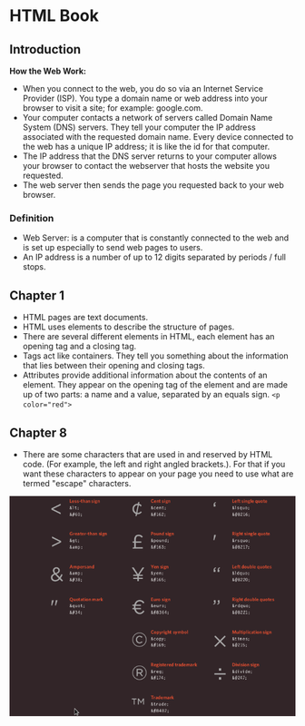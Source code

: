 # HTML Book

## Introduction

**How the Web Work:**

* When you connect to the web, you do so via an Internet Service Provider (ISP). You type a domain name or web address into your browser to visit a site; for example: google.com.
* Your computer contacts a network of servers called Domain Name System (DNS) servers. They tell your computer the IP address associated with the requested domain name. Every device connected to the web has a unique IP address; it is like the id for that computer.
* The IP address that the DNS server returns to your computer allows your browser to contact the webserver that hosts the website you requested.
* The web server then sends the page you requested back to your web browser.

### Definition

* Web Server: is a computer that is constantly connected to the web and is set up especially to send web pages to users.
* An IP address is a number of up to 12 digits separated by periods / full stops.

## Chapter 1

* HTML pages are text documents.
* HTML uses elements to describe the structure of pages.
* There are several different elements in HTML, each element has an opening tag and a closing tag.
* Tags act like containers. They tell you something about the information that lies between their opening and closing tags.
* Attributes provide additional information about the contents of an element. They appear on the opening tag of the element and are made up of two parts: a name and a value, separated by an equals sign.
` <p color="red"> `

## Chapter 8

* There are some characters that are used in and reserved by HTML code. (For example, the left and right angled brackets.). For that if you want these characters to appear on your page you need to use what are termed "escape" characters.

![escape-characters](https://github.com/talaemad/reading-notes/blob/main/chr.png)

